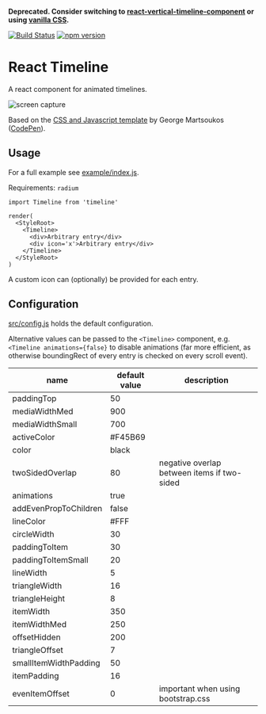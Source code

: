 **Deprecated. Consider switching to [react-vertical-timeline-component](https://www.npmjs.com/package/react-vertical-timeline-component) or using [vanilla CSS](https://codepen.io/savalazic/pen/QKwERN/).**

[![Build Status](https://travis-ci.org/ftes/react-dual-timeline.svg?branch=master)](https://travis-ci.org/ftes/react-dual-timeline)
[![npm version](https://badge.fury.io/js/react-dual-timeline.svg)](https://www.npmjs.com/package/react-dual-timeline)

# React Timeline
A react component for animated timelines.

![screen capture](./doc/screencapture.gif)

Based on the [CSS and Javascript template](https://webdesign.tutsplus.com/tutorials/building-a-vertical-timeline-with-css-and-a-touch-of-javascript--cms-26528)
by George Martsoukos ([CodePen](http://codepen.io/tutsplus/full/QNeJgR/)).

## Usage
For a full example see [example/index.js](./example/index.js).

Requirements: `radium`

```
import Timeline from 'timeline'

render(
  <StyleRoot>
    <Timeline>
      <div>Arbitrary entry</div>
      <div icon='x'>Arbitrary entry</div>
    </Timeline>
  </StyleRoot>
)
```

A custom icon can (optionally) be provided for each entry.

## Configuration
[src/config.js](./src/config.js) holds the default configuration.

Alternative values can be passed to the `<Timeline>` component,
e.g. `<Timeline animations={false}` to disable animations (far more efficient,
as otherwise boundingRect of every entry is checked on every scroll event).

name                  | default value            | description
----------------------|--------------------------|-----------------------
paddingTop            | 50
mediaWidthMed         | 900
mediaWidthSmall       | 700
activeColor           | #F45B69
color                 | black
twoSidedOverlap       | 80 | negative overlap between items if two-sided
animations            | true
addEvenPropToChildren | false
lineColor             | #FFF
circleWidth           | 30
paddingToItem         | 30
paddingToItemSmall    | 20
lineWidth             | 5
triangleWidth         | 16
triangleHeight        | 8
itemWidth             | 350
itemWidthMed          | 250
offsetHidden          | 200
triangleOffset        | 7
smallItemWidthPadding | 50
itemPadding           | 16
evenItemOffset        | 0 | important when using bootstrap.css
